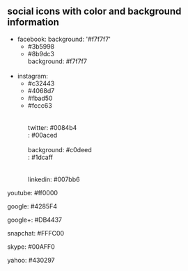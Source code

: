 ## social icons with color and background information

- facebook:     background: '#f7f7f7'
  - #3b5998<br>
  - #8b9dc3<br>
background: #f7f7f7
<br><br>  
- instagram: 
  - #c32443<br>
  - #4068d7<br>
  - #fbad50<br>
  - #fccc63<br>
<br><br>
twitter: #0084b4<br>
       : #00aced<br><br>
  background: #c0deed<br>
            : #1dcaff<br>
<br><br>
linkedin: #007bb6

youtube: #ff0000

google: #4285F4

google+: #DB4437

snapchat: #FFFC00

skype: #00AFF0

yahoo: #430297

